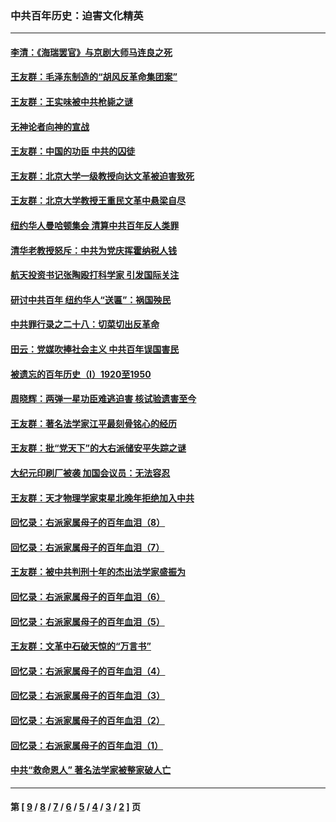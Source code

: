 ### 中共百年历史：迫害文化精英
---
#### [李清：《海瑞罢官》与京剧大师马连良之死](../../pages/nf1176111/n13412316.md?12150430) 
#### [王友群：毛泽东制造的“胡风反革命集团案”](../../pages/nf1176111/n13324909.md?12150430) 
#### [王友群：王实味被中共枪毙之谜](../../pages/nf1176111/n13307502.md?12150430) 
#### [无神论者向神的宣战](../../pages/nf1176111/n13281535.md?12150430) 
#### [王友群：中国的功臣 中共的囚徒](../../pages/nf1176111/n13291790.md?12150430) 
#### [王友群：北京大学一级教授向达文革被迫害致死](../../pages/nf1176111/n13150966.md?12150430) 
#### [王友群：北京大学教授王重民文革中悬梁自尽](../../pages/nf1176111/n13084645.md?12150430) 
#### [纽约华人曼哈顿集会 清算中共百年反人类罪](../../pages/nf1176111/n13084157.md?12150430) 
#### [清华老教授怒斥：中共为党庆挥霍纳税人钱](../../pages/nf1176111/n13071430.md?12150430) 
#### [航天投资书记张陶殴打科学家 引发国际关注](../../pages/nf1176111/n13069132.md?12150430) 
#### [研讨中共百年 纽约华人“送匾”：祸国殃民](../../pages/nf1176111/n13057367.md?12150430) 
#### [中共罪行录之二十八：切菜切出反革命](../../pages/nf1176111/n13030600.md?12150430) 
#### [田云：党媒吹捧社会主义 中共百年误国害民](../../pages/nf1176111/n13006682.md?12150430) 
#### [被遗忘的百年历史（I）1920至1950](../../pages/nf1176111/n12986411.md?12150430) 
#### [周晓辉：两弹一星功臣难逃迫害 核试验遗害至今](../../pages/nf1176111/n12974997.md?12150430) 
#### [王友群：著名法学家江平最刻骨铭心的经历](../../pages/nf1176111/n12970787.md?12150430) 
#### [王友群：批“党天下”的大右派储安平失踪之谜](../../pages/nf1176111/n12954229.md?12150430) 
#### [大纪元印刷厂被袭 加国会议员：无法容忍](../../pages/nf1176111/n12883028.md?12150430) 
#### [王友群：天才物理学家束星北晚年拒绝加入中共](../../pages/nf1176111/n12792913.md?12150430) 
#### [回忆录：右派家属母子的百年血泪（8）](../../pages/nf1176111/n12706196.md?12150430) 
#### [回忆录：右派家属母子的百年血泪（7）](../../pages/nf1176111/n12706191.md?12150430) 
#### [王友群：被中共判刑十年的杰出法学家盛振为](../../pages/nf1176111/n12706141.md?12150430) 
#### [回忆录：右派家属母子的百年血泪（6）](../../pages/nf1176111/n12698863.md?12150430) 
#### [回忆录：右派家属母子的百年血泪（5）](../../pages/nf1176111/n12692515.md?12150430) 
#### [王友群：文革中石破天惊的“万言书”](../../pages/nf1176111/n12690994.md?12150430) 
#### [回忆录：右派家属母子的百年血泪（4）](../../pages/nf1176111/n12686410.md?12150430) 
#### [回忆录：右派家属母子的百年血泪（3）](../../pages/nf1176111/n12683820.md?12150430) 
#### [回忆录：右派家属母子的百年血泪（2）](../../pages/nf1176111/n12679738.md?12150430) 
#### [回忆录：右派家属母子的百年血泪（1）](../../pages/nf1176111/n12678112.md?12150430) 
#### [中共“救命恩人” 著名法学家被整家破人亡](../../pages/nf1176111/n12658168.md?12150430) 

---
#### 第 [ [9](./9.md?12150430) / [8](./8.md?12150430) / [7](./7.md?12150430) / [6](./6.md?12150430) / [5](./5.md?12150430) / [4](./4.md?12150430) / [3](./3.md?12150430) / [2](./2.md?12150430) ] 页
